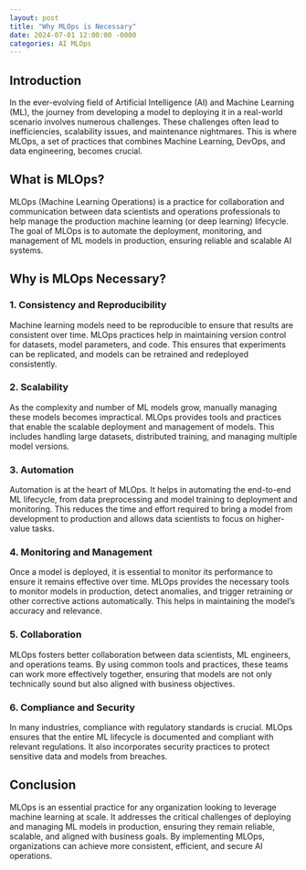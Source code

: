 ```yaml
---
layout: post
title: "Why MLOps is Necessary"
date: 2024-07-01 12:00:00 -0000
categories: AI MLOps
---
```


## Introduction

In the ever-evolving field of Artificial Intelligence (AI) and Machine Learning (ML), the journey from developing a model to deploying it in a real-world scenario involves numerous challenges. These challenges often lead to inefficiencies, scalability issues, and maintenance nightmares. This is where MLOps, a set of practices that combines Machine Learning, DevOps, and data engineering, becomes crucial.

## What is MLOps?

MLOps (Machine Learning Operations) is a practice for collaboration and communication between data scientists and operations professionals to help manage the production machine learning (or deep learning) lifecycle. The goal of MLOps is to automate the deployment, monitoring, and management of ML models in production, ensuring reliable and scalable AI systems.

## Why is MLOps Necessary?

### 1. **Consistency and Reproducibility**

Machine learning models need to be reproducible to ensure that results are consistent over time. MLOps practices help in maintaining version control for datasets, model parameters, and code. This ensures that experiments can be replicated, and models can be retrained and redeployed consistently.

### 2. **Scalability**

As the complexity and number of ML models grow, manually managing these models becomes impractical. MLOps provides tools and practices that enable the scalable deployment and management of models. This includes handling large datasets, distributed training, and managing multiple model versions.

### 3. **Automation**

Automation is at the heart of MLOps. It helps in automating the end-to-end ML lifecycle, from data preprocessing and model training to deployment and monitoring. This reduces the time and effort required to bring a model from development to production and allows data scientists to focus on higher-value tasks.

### 4. **Monitoring and Management**

Once a model is deployed, it is essential to monitor its performance to ensure it remains effective over time. MLOps provides the necessary tools to monitor models in production, detect anomalies, and trigger retraining or other corrective actions automatically. This helps in maintaining the model’s accuracy and relevance.

### 5. **Collaboration**

MLOps fosters better collaboration between data scientists, ML engineers, and operations teams. By using common tools and practices, these teams can work more effectively together, ensuring that models are not only technically sound but also aligned with business objectives.

### 6. **Compliance and Security**

In many industries, compliance with regulatory standards is crucial. MLOps ensures that the entire ML lifecycle is documented and compliant with relevant regulations. It also incorporates security practices to protect sensitive data and models from breaches.

## Conclusion

MLOps is an essential practice for any organization looking to leverage machine learning at scale. It addresses the critical challenges of deploying and managing ML models in production, ensuring they remain reliable, scalable, and aligned with business goals. By implementing MLOps, organizations can achieve more consistent, efficient, and secure AI operations.
